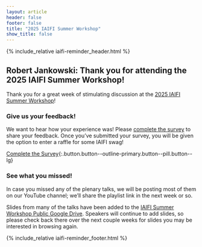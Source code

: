 ```yaml
---
layout: article
header: false
footer: false
title: "2025 IAIFI Summer Workshop"
show_title: false
--- 
```



{% include_relative iaifi-reminder_header.html %}

## Robert Jankowski: Thank you for attending the 2025 IAIFI Summer Workshop!

Thank you for a great week of stimulating discussion at the [2025 IAIFI Summer Workshop](https://iaifi.org/summer-workshop)! 

### Give us your feedback!

We want to hear how your experience was! Please [complete the survey](https://forms.gle/NbV3aCuY2aSnmVYN6) to share your feedback. Once you’ve submitted your survey, you will be given the option to enter a raffle for some IAIFI swag!

[Complete the Survey](https://forms.gle/NbV3aCuY2aSnmVYN6){:.button.button--outline-primary.button--pill.button--lg}

### See what you missed!

In case you missed any of the plenary talks, we will be posting most of them on our YouTube channel; we’ll share the playlist link in the next week or so.

Slides from many of the talks have been added to the [IAIFI Summer Workshop Public Google Drive](https://drive.google.com/drive/folders/1lpw1hYCvnaUk00ta7sJMGpNVORR5Y8EC?usp=share_link). Speakers will continue to add slides, so please check back there over the next couple weeks for slides you may be interested in browsing again.

{% include_relative iaifi-reminder_footer.html %}
